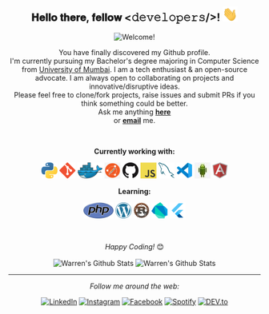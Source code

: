 <div align="center">
<h2> 𝐇𝐞𝐥𝐥𝐨 𝐭𝐡𝐞𝐫𝐞, 𝐟𝐞𝐥𝐥𝐨𝐰 <𝚍𝚎𝚟𝚎𝚕𝚘𝚙𝚎𝚛𝚜/>! <img src="https://github.com/warrenferns/warrenferns/blob/main/gifs/Hi.gif" width="30px"></h2>
</div>

<div align="center" width="50">

<img src="https://imgur.com/45DIryp.gif" alt="Welcome!" width="300"/>

</div>

<div align="center">

You have finally discovered my Github profile. <br>
I'm currently pursuing my Bachelor's degree majoring in Computer Science from [University of Mumbai](https://mu.ac.in/). I am a tech enthusiast & an open-source advocate. I am always open to collaborating on projects and innovative/disruptive ideas. <br>
Please feel free to clone/fork projects, raise issues and submit PRs if you think something could be better. <br>
Ask me anything <a href="https://github.com/warrenferns/warrenferns/issues/new"><b>here</b></a><br>
or <a href="mailto:warrenferrns@gmail.com"><b>email</b></a> me.

<br>

**Currently working with:**

<a href="https://www.python.org/" title="Python"><img src="icons/python.png" /></a>
<a href="https://git-scm.com/" title="Git"><img src="icons/git.png" /></a>
<a href="https://www.docker.com/" title="Docker"><img src="icons/docker.png" /></a>
<a href="https://www.postman.com/" title="Postman"><img src="icons/postman.png" /></a>
<a href="https://github.com/" title="GitHub"><img src="icons/github.png" /></a>
<a href="https://en.wikipedia.org/wiki/JavaScript" title="JavaScript"><img src="icons/javascript.png" /></a>
<a href="https://www.mysql.com/" title="MySQL"><img src="icons/mysql.png" /></a>
<a href="https://code.visualstudio.com/" title="Visual Studio Code"><img src="icons/vscode.png" /></a>
<a href="https://www.android.com/" title="Android"><img src="icons/android.jpg" /></a>
<a href="https://angular.io/" title="Angular"><img src="icons/angular.png" /></a>

**Learning:**

<a href="https://www.php.net/" title="PHP"><img src="icons/php.png" /></a>
<a href="https://wordpress.com/" title="Wordpress"><img src="icons/wordpress.png" /></a>
<a href="https://www.rust-lang.org/" title="Rust"><img src="icons/rust.png" /></a>
<a href="https://dart.dev/" title="Dart"><img src="icons/dartlang.png" /></a>
<a href="https://flutter.dev/" title="Flutter"><img src="icons/flutter.png" /></a>

<br>

<i>Happy Coding!</i> 😊

</div>

<div align="center">

<img align="center" src="https://github-readme-stats.vercel.app/api?username=warrenferns&include_all_commits=true&count_private=true&show_icons=true&line_height=20&title_color=7A7ADB&icon_color=2234AE&text_color=D3D3D3&bg_color=0,000000,130F40" alt="Warren's Github Stats">

<img align="center" src="https://github-readme-streak-stats.herokuapp.com/?user=warrenferns&theme=midnight-purple&hide_border=true&background=FFFFFF00" alt="Warren's Github Stats">

</br>

---

<i>Follow me around the web:</i><br>

<a href="https://www.linkedin.com/in/warren-fernandes-a354281a3/" target="_blank"><img src="https://img.shields.io/badge/LinkedIn-%230077B5.svg?&style=flat-square&logo=linkedin&logoColor=white" alt="LinkedIn"></a>
<a href="https://www.instagram.com/warrenferns/" target="_blank"><img src="https://img.shields.io/badge/Instagram-%23E4405F.svg?&style=flat-square&logo=instagram&logoColor=white" alt="Instagram"></a>
<a href="https://www.facebook.com/warren.fernandes.376" target="_blank"><img src="https://img.shields.io/badge/Facebook-%231877F2.svg?&style=flat-square&logo=facebook&logoColor=white" alt="Facebook"></a>
<a href="https://open.spotify.com/user/3123goiyevu6sqpl7eavyxz2ztwe" target="_blank"><img src="https://img.shields.io/badge/Spotify-%231ED760.svg?&style=flat-square&logo=spotify&logoColor=white" alt="Spotify"></a>
<a href="https://dev.to/" target="_blank"><img src="https://img.shields.io/badge/DEV-%230A0A0A.svg?&style=flat-square&logo=DEV.to&logoColor=white" alt="DEV.to"></a>

</div>
